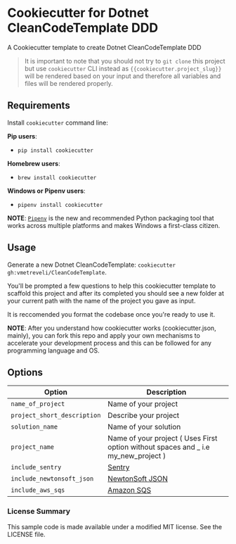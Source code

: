 # Cookiecutter for Dotnet CleanCodeTemplate DDD

A Cookiecutter template to create Dotnet CleanCodeTemplate DDD

> It is important to note that you should not try to `git clone` this project but use `cookiecutter` CLI instead as ``{{cookiecutter.project_slug}}`` will be rendered based on your input and therefore all variables and files will be rendered properly.

## Requirements

Install `cookiecutter` command line:

**Pip users**:

* `pip install cookiecutter`

**Homebrew users**:

* `brew install cookiecutter`

**Windows or Pipenv users**:

* `pipenv install cookiecutter`

**NOTE**: [`Pipenv`](https://github.com/pypa/pipenv) is the new and recommended Python packaging tool that works across multiple platforms and makes Windows a first-class citizen.

## Usage

Generate a new Dotnet CleanCodeTemplate:
`cookiecutter gh:vmetreveli/CleanCodeTemplate`.

You'll be prompted a few questions to help this cookiecutter template to scaffold this project and after its completed you should see a new folder at your current path with the name of the project you gave as input.

It is reccomended you format the codebase once you're ready to use it.

**NOTE**: After you understand how cookiecutter works (cookiecutter.json, mainly), you can fork this repo and apply your own mechanisms to accelerate your development process and this can be followed for any programming language and OS.

## Options


Option | Description
------------------------------------------------- | ---------------------------------------------------------------------------------
`name_of_project` | Name of your project
`project_short_description` | Describe your project
`solution_name` | Name of your solution
`project_name` | Name of your project ( Uses First option without spaces and _ i.e my_new_project )
`include_sentry` | [Sentry](https://sentry.io/welcome/)
`include_newtonsoft_json` | [NewtonSoft JSON](https://www.newtonsoft.com/json)
`include_aws_sqs` | [Amazon SQS](https://aws.amazon.com/sqs/)

### License Summary

This sample code is made available under a modified MIT license. See the LICENSE file.
